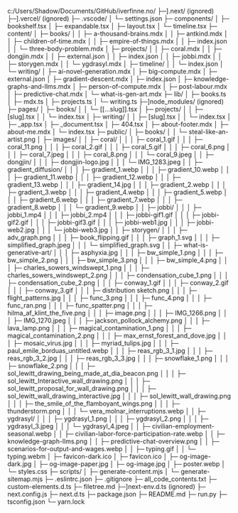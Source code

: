 c:/Users/Shadow/Documents/GitHub/iverfinne.no/
  ├─].next/ (ignored)
  ├─].vercel/ (ignored)
  ├─ .vscode/
  │  └─ settings.json
  ├─ components/
  │  ├─ bookshelf.tsx
  │  ├─ expandable.tsx
  │  ├─ layout.tsx
  │  └─ timeline.tsx
  ├─ content/
  │  ├─ books/
  │  │  ├─ a-thousand-brains.mdx
  │  │  ├─ antkind.mdx
  │  │  ├─ children-of-time.mdx
  │  │  ├─ empire-of-things.mdx
  │  │  ├─ index.json
  │  │  └─ three-body-problem.mdx
  │  ├─ projects/
  │  │  ├─ coral.mdx
  │  │  ├─ dongjin.mdx
  │  │  ├─ external.json
  │  │  ├─ index.json
  │  │  ├─ jobbi.mdx
  │  │  ├─ storygen.mdx
  │  │  └─ ygdrasyl.mdx
  │  ├─ timeline/
  │  │  └─ index.json
  │  └─ writing/
  │     ├─ ai-novel-generation.mdx
  │     ├─ big-compute.mdx
  │     ├─ external.json
  │     ├─ gradient-descent.mdx
  │     ├─ index.json
  │     ├─ knowledge-graphs-and-llms.mdx
  │     ├─ person-of-compute.mdx
  │     ├─ post-labour.mdx
  │     ├─ predictive-chat.mdx
  │     └─ what-is-gen-art.mdx
  ├─ lib/
  │  ├─ books.ts
  │  ├─ mdx.ts
  │  ├─ projects.ts
  │  └─ writing.ts
  ├─]node_modules/ (ignored)
  ├─ pages/
  │  ├─ books/
  │  │  └─ [[...slug]].tsx
  │  ├─ projects/
  │  │  ├─ [slug].tsx
  │  │  └─ index.tsx
  │  ├─ writing/
  │  │  ├─ [slug].tsx
  │  │  └─ index.tsx
  │  ├─ _app.tsx
  │  ├─ _document.tsx
  │  ├─ 404.tsx
  │  ├─ about-footer.mdx
  │  ├─ about-me.mdx
  │  └─ index.tsx
  ├─ public/
  │  ├─ books/
  │  │  └─ steal-like-an-artist.png
  │  ├─ images/
  │  │  ├─ coral/
  │  │  │  ├─ coral_1.gif
  │  │  │  ├─ coral_11.png
  │  │  │  ├─ coral_2.gif
  │  │  │  ├─ coral_5.gif
  │  │  │  ├─ coral_6.png
  │  │  │  ├─ coral_7.jpeg
  │  │  │  ├─ coral_8.png
  │  │  │  └─ coral_9.jpeg
  │  │  ├─ dongjin/
  │  │  │  ├─ dongjin-logo.jpg
  │  │  │  └─ IMG_1283.jpeg
  │  │  ├─ gradient_diffusion/
  │  │  │  ├─ gradient_1.webp
  │  │  │  ├─ gradient_10.webp
  │  │  │  ├─ gradient_11.webp
  │  │  │  ├─ gradient_12.webp
  │  │  │  ├─ gradient_13.webp
  │  │  │  ├─ gradient_14.jpg
  │  │  │  ├─ gradient_2.webp
  │  │  │  ├─ gradient_3.webp
  │  │  │  ├─ gradient_4.webp
  │  │  │  ├─ gradient_5.webp
  │  │  │  ├─ gradient_6.webp
  │  │  │  ├─ gradient_7.webp
  │  │  │  ├─ gradient_8.webp
  │  │  │  └─ gradient_9.webp
  │  │  ├─ jobbi/
  │  │  │  ├─ jobbi_1.mp4
  │  │  │  ├─ jobbi_2.mp4
  │  │  │  ├─ jobbi-gif1.gif
  │  │  │  ├─ jobbi-gif2.gif
  │  │  │  ├─ jobbi-gif3.gif
  │  │  │  ├─ jobbi-web1.jpg
  │  │  │  ├─ jobbi-web2.jpg
  │  │  │  └─ jobbi-web3.jpg
  │  │  ├─ storygen/
  │  │  │  ├─ adv_graph.png
  │  │  │  ├─ book_flipping.gif
  │  │  │  ├─ graph_1.svg
  │  │  │  ├─ simplified_graph.jpeg
  │  │  │  └─ simplified_graph.svg
  │  │  ├─ what-is-generative-art/
  │  │  │  ├─ asphyxia.jpg
  │  │  │  ├─ bw_simple_1.png
  │  │  │  ├─ bw_simple_2.png
  │  │  │  ├─ bw_simple_3.png
  │  │  │  ├─ bw_simple_4.png
  │  │  │  ├─ charles_sowers_windswept_1.png
  │  │  │  ├─ charles_sowers_windswept_2.png
  │  │  │  ├─ condensation_cube_1.png
  │  │  │  ├─ condensation_cube_2.png
  │  │  │  ├─ conway_1.gif
  │  │  │  ├─ conway_2.gif
  │  │  │  ├─ conway_3.gif
  │  │  │  ├─ distribution sketch.png
  │  │  │  ├─ flight_patterns.jpg
  │  │  │  ├─ func_3.png
  │  │  │  ├─ func_4.png
  │  │  │  ├─ func_ran.png
  │  │  │  ├─ func_spatter.png
  │  │  │  ├─ hilma_af_klint_the_five.png
  │  │  │  ├─ image.png
  │  │  │  ├─ IMG_1266.png
  │  │  │  ├─ IMG_1270.jpeg
  │  │  │  ├─ jackson_pollock_alchemy.png
  │  │  │  ├─ lava_lamp.png
  │  │  │  ├─ magical_contamination_1.png
  │  │  │  ├─ magical_contamination_2.png
  │  │  │  ├─ max_ernst_forest_and_dove.jpg
  │  │  │  ├─ mosaic_virus.jpg
  │  │  │  ├─ myriad_tulips.jpg
  │  │  │  ├─ paul_emile_borduas_untitled.webp
  │  │  │  ├─ reas_rgb_3_1.jpg
  │  │  │  ├─ reas_rgb_3_2.jpg
  │  │  │  ├─ reas_rgb_3_3.jpg
  │  │  │  ├─ snowflake_1.png
  │  │  │  ├─ snowflake_2.png
  │  │  │  ├─ sol_lewitt_drawing_being_made_at_dia_beacon.png
  │  │  │  ├─ sol_lewitt_Interactive_wall_drawing.png
  │  │  │  ├─ sol_lewitt_proposal_for_wall_drawing.png
  │  │  │  ├─ sol_lewitt_wall_drawing_interactive.jpg
  │  │  │  ├─ sol_lewitt_wall_drawing.png
  │  │  │  ├─ the_smile_of_the_flamboyant_wings.png
  │  │  │  ├─ thunderstorm.png
  │  │  │  └─ vera_molnar_interruptions.webp
  │  │  ├─ ygdrasyl/
  │  │  │  ├─ ygdrasyl_1.png
  │  │  │  ├─ ygdrasyl_2.png
  │  │  │  ├─ ygdrasyl_3.jpeg
  │  │  │  └─ ygdrasyl_4.jpeg
  │  │  ├─ civilian-employment-seasonal.webp
  │  │  ├─ civilian-labor-force-participation-rate.webp
  │  │  ├─ knowledge-graph-llms.png
  │  │  ├─ predictive-chat-overview.png
  │  │  ├─ scenarios-for-output-and-wages.webp
  │  │  ├─ typing.gif
  │  │  └─ typing.webm
  │  ├─ favicon-dark.ico
  │  ├─ favicon.ico
  │  ├─ og-image-dark.jpg
  │  ├─ og-image-paper.jpg
  │  ├─ og-image.jpg
  │  ├─ poster.webp
  │  └─ styles.css
  ├─ scripts/
  │  ├─ generate-content.mjs
  │  └─ generate-sitemap.mjs
  ├─ .eslintrc.json
  ├─ .gitignore
  ├─ all_code_contents.txt
  ├─ custom-elements.d.ts
  ├─ filetree.md
  ├─]next-env.d.ts (ignored)
  ├─ next.config.js
  ├─ next.d.ts
  ├─ package.json
  ├─ README.md
  ├─ run.py
  ├─ tsconfig.json
  └─ yarn.lock
